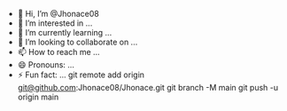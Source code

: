 - 👋 Hi, I’m @Jhonace08
- 👀 I’m interested in ...
- 🌱 I’m currently learning ...
- 💞️ I’m looking to collaborate on ...
- 📫 How to reach me ...
- 😄 Pronouns: ...
- ⚡ Fun fact: ...
git remote add origin git@github.com:Jhonace08/Jhonace.git
git branch -M main
git push -u origin main
<!---
Jhonace08/Jhonace08 is a ✨ special ✨ repository because its `README.md` (this file) appears on your GitHub profile.
echo "# Jhonace" >> README.md
git init
git add README.md
git commit -m "first commit"
git branch -M main
git remote add origin git@github.com:Jhonace08/Jhonace.git
git push -u origin mainecho "# Jhonace" >> README.md
git init
git add README.md
git commit -m "first commit"
git branch -M main
git remote add origin git@github.com:Jhonace08/Jhonace.git
git push -u origin mainYou can click the Preview link to take a look at your changes.
--->
